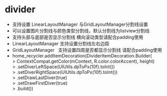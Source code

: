 # divider
- 支持设置 LinearLayoutManager 与GridLayoutManager分割线设置  
- 可以设置图片分割线与颜色类型分割线，默认分割线为listview分割线  
- 支持头部与底部是否显示分割线 横向滚动类型请配合padding使用  
- LinearLayoutManager 支持设置分割线左右边距  
- GridLayoutManager   支持设置四周是否都显示分割线 请配合padding使用
- home_recycler.addItemDecoration(DividerItemDecoration.Builder(  
                    > ContextCompat.getColor(mContext, R.color.colorAccent), height)  
                    > .setDiverLeftSpace(UIUtils.dpToPx(10f).toInt())  
                    > .setDiverRightSpace(UIUtils.dpToPx(10f).toInt())  
                    > .setDrawLastDiver(true)  
                    > .setDrawFirstDiver(true)  
                    > .build())                 
